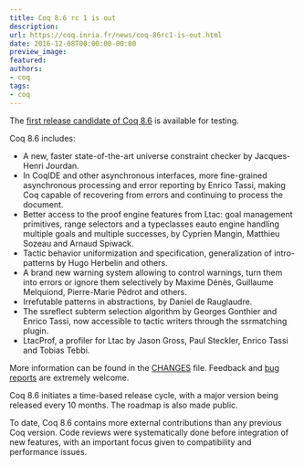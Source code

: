 ```yaml
---
title: Coq 8.6 rc 1 is out
description:
url: https://coq.inria.fr/news/coq-86rc1-is-out.html
date: 2016-12-08T00:00:00-00:00
preview_image:
featured:
authors:
- coq
tags:
- coq
---
```



The <a href="https://coq.inria.fr/coq-86">first release candidate of Coq 8.6</a> is available for
testing.

Coq 8.6 includes:

<ul>
<li>A new, faster state-of-the-art universe constraint checker by
  Jacques-Henri Jourdan.</li>
<li>In CoqIDE and other asynchronous interfaces, more fine-grained
  asynchronous processing and error reporting by Enrico Tassi, making
  Coq capable of recovering from errors and continuing to process the
  document.</li>
<li>Better access to the proof engine features from Ltac: goal management
  primitives, range selectors and a typeclasses eauto engine handling
  multiple goals and multiple successes, by Cyprien Mangin, Matthieu
  Sozeau and Arnaud Spiwack.</li>
<li>Tactic behavior uniformization and specification, generalization of
  intro-patterns by Hugo Herbelin and others.</li>
<li>A brand new warning system allowing to control warnings, turn them
  into errors or ignore them selectively by Maxime D&eacute;n&egrave;s, Guillaume
  Melquiond, Pierre-Marie P&eacute;drot and others.</li>
<li>Irrefutable patterns in abstractions, by Daniel de Rauglaudre.</li>
<li>The ssreflect subterm selection algorithm by Georges Gonthier and
  Enrico Tassi, now accessible to tactic writers through the
  ssrmatching plugin.</li>
<li>LtacProf, a profiler for Ltac by Jason Gross, Paul Steckler, Enrico
  Tassi and Tobias Tebbi.</li>
</ul>

<p>More information can be found in the <a href="https://coq.inria.fr/distrib/V8.6rc1/CHANGES">CHANGES</a> file. Feedback and
<a href="https://coq.inria.fr/bugs">bug reports</a> are extremely welcome.</p>

<p>Coq 8.6 initiates a time-based release cycle, with a major version being
released every 10 months. The roadmap is also made public.</p>

<p>To date, Coq 8.6 contains more external contributions than any previous
Coq version. Code reviews were systematically done before integration
of new features, with an important focus given to compatibility and
performance issues.</p>


 
